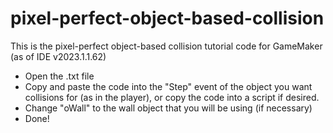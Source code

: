 # pixel-perfect-object-based-collision
This is the pixel-perfect object-based collision tutorial code for GameMaker (as of IDE v2023.1.1.62)

- Open the .txt file
- Copy and paste the code into the "Step" event of the object you want collisions for (as in the player), or copy the code into a script if desired.
- Change "oWall" to the wall object that you will be using (if necessary)
- Done!
